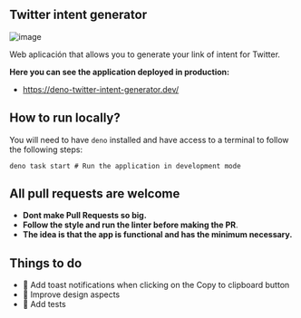 ## Twitter intent generator

![image](https://user-images.githubusercontent.com/54491743/218367439-3d992698-846e-4a3c-9b72-f97bb63536f8.png)

Web aplicación that allows you to generate your link of intent for Twitter.

**Here you can see the application deployed in production:**

- https://deno-twitter-intent-generator.dev/

## How to run locally?

You will need to have `deno` installed and have access to a terminal to follow
the following steps:

```
deno task start # Run the application in development mode
```

## All pull requests are welcome

- **Dont make Pull Requests so big.**
- **Follow the style and run the linter before making the PR**.
- **The idea is that the app is functional and has the minimum necessary.**

## Things to do

- 🔹 Add toast notifications when clicking on the Copy to clipboard button
- 🔹 Improve design aspects
- 🔹 Add tests
